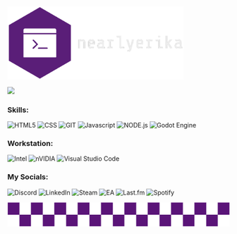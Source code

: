 <p align=left>
<img src="nearly_logo.png" alt=my_logo width=400>
</p>

![](https://github-readme-stats.vercel.app/api?username=nearlyerika&theme=dark)

### Skills:
![HTML5](https://img.shields.io/badge/HTML5-E34F26?style=for-the-badge&logo=html5&logoColor=white)
![CSS](https://img.shields.io/badge/CSS-239120?&style=for-the-badge&logo=css3&logoColor=white)
![GIT](https://img.shields.io/badge/GIT-E44C30?style=for-the-badge&logo=git&logoColor=white)
![Javascript](https://img.shields.io/badge/JavaScript-F7DF1E?style=for-the-badge&logo=javascript&logoColor=black)
![NODE.js](https://img.shields.io/badge/Node.js-43853D?style=for-the-badge&logo=node.js&logoColor=white)
![Godot Engine](https://img.shields.io/badge/GODOT-%23FFFFFF.svg?style=for-the-badge&logo=godot-engine)


### Workstation:
![Intel](https://img.shields.io/badge/Intel-Core_i7_11th-0071C5?style=for-the-badge&logo=intel&logoColor=white)
![nVIDIA](https://img.shields.io/badge/NVIDIA-RTX_3050-76B900?style=for-the-badge&logo=nvidia&logoColor=white)
![Visual Studio Code](https://img.shields.io/badge/Visual%20Studio%20Code-0078d7.svg?style=for-the-badge&logo=visual-studio-code&logoColor=white)

### My Socials:
![Discord](https://img.shields.io/badge/Discord-%235865F2.svg?style=for-the-badge&logo=discord&logoColor=white)
![LinkedIn](https://img.shields.io/badge/linkedin-%230077B5.svg?style=for-the-badge&logo=linkedin&logoColor=white)
![Steam](https://img.shields.io/badge/NEARLYERIKA-202020?style=for-the-badge&logo=steam&logoColor=white)
![EA](https://img.shields.io/badge/ea-%23000000.svg?style=for-the-badge&logo=ea&logoColor=white)
![Last.fm](https://img.shields.io/badge/last.fm-D51007?style=for-the-badge&logo=last.fm&logoColor=white)
![Spotify](https://img.shields.io/badge/Spotify-1ED760?style=for-the-badge&logo=spotify&logoColor=white)

<img src="cool_bar.png">